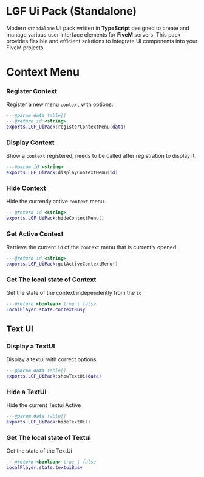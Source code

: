 # LGF Ui Pack (Standalone)

Modern `standalone` UI pack written in **TypeScript** designed to create and manage various user interface elements for **FiveM** servers. This pack provides flexible and efficient solutions to integrate UI components into your FiveM projects.

# Context Menu

### Register Context 
Register a new menu `context` with options.

```lua
---@param data table[] 
---@return id <string> 
exports.LGF_UiPack:registerContextMenu(data)
```

### Display Context 
Show a `context` registered, needs to be called after registration to display it.

```lua
---@param id <string> 
exports.LGF_UiPack:displayContextMenu(id)
```

### Hide Context 
Hide the currently active `context` menu.

```lua
---@return id <string> 
exports.LGF_UiPack:hideContextMenu()
```

### Get Active Context
Retrieve the current `id` of the `context` menu that is currently opened.

```lua
---@return id <string>
exports.LGF_UiPack:getActiveContextMenu()
```

### Get The local state of Context
Get the state of the context independently from the `id`

```lua
---@return <boolean> true | false
LocalPlayer.state.contextBusy
```

## Text UI

### Display a TextUI 
Display a textui with correct options

```lua
---@param data table[] 
exports.LGF_UiPack:showTextUi(data)
```

### Hide a TextUI 
Hide the current Textui Active

```lua
---@param data table[] 
exports.LGF_UiPack:hideTextUi()
```

### Get The local state of Textui
Get the state of the TextUi

```lua
---@return <boolean> true | false
LocalPlayer.state.textuiBusy
```

